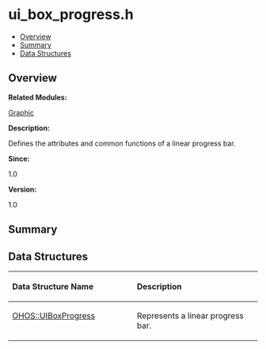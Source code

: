 # ui\_box\_progress.h<a name="EN-US_TOPIC_0000001054718109"></a>

-   [Overview](#section1424806468165629)
-   [Summary](#section371351332165629)
-   [Data Structures](#nested-classes)

## **Overview**<a name="section1424806468165629"></a>

**Related Modules:**

[Graphic](graphic.md)

**Description:**

Defines the attributes and common functions of a linear progress bar. 

**Since:**

1.0

**Version:**

1.0

## **Summary**<a name="section371351332165629"></a>

## Data Structures<a name="nested-classes"></a>

<a name="table841166470165629"></a>
<table><thead align="left"><tr id="row1680114939165629"><th class="cellrowborder" valign="top" width="50%" id="mcps1.1.3.1.1"><p id="p1996453395165629"><a name="p1996453395165629"></a><a name="p1996453395165629"></a>Data Structure Name</p>
</th>
<th class="cellrowborder" valign="top" width="50%" id="mcps1.1.3.1.2"><p id="p557402845165629"><a name="p557402845165629"></a><a name="p557402845165629"></a>Description</p>
</th>
</tr>
</thead>
<tbody><tr id="row1980339841165629"><td class="cellrowborder" valign="top" width="50%" headers="mcps1.1.3.1.1 "><p id="p1862111838165629"><a name="p1862111838165629"></a><a name="p1862111838165629"></a><a href="ohos-uiboxprogress.md">OHOS::UIBoxProgress</a></p>
</td>
<td class="cellrowborder" valign="top" width="50%" headers="mcps1.1.3.1.2 "><p id="p1947162727165629"><a name="p1947162727165629"></a><a name="p1947162727165629"></a>Represents a linear progress bar. </p>
</td>
</tr>
</tbody>
</table>

